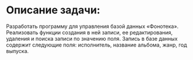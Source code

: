# Описание задачи:
Разработать программу для управления базой данных «Фонотека». Реализовать функции создания в ней записи, ее редактирования, удаления и поиска записи по значению поля. Запись в базе данных содержит следующие поля: исполнитель, название альбома, жанр, год выпуска.